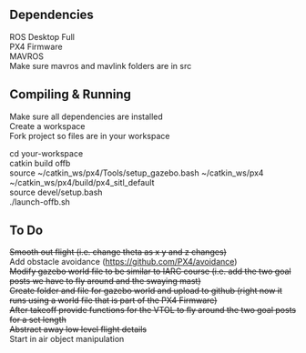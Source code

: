 ## Dependencies
ROS Desktop Full  
PX4 Firmware  
MAVROS  
Make sure mavros and mavlink folders are in src  

## Compiling & Running
Make sure all dependencies are installed  
Create a workspace  
Fork project so files are in your workspace  

cd your-workspace  
catkin build offb  
source ~/catkin_ws/px4/Tools/setup_gazebo.bash ~/catkin_ws/px4 ~/catkin_ws/px4/build/px4_sitl_default  
source devel/setup.bash  
./launch-offb.sh  

##  To Do  
~~Smooth out flight (i.e. change theta as x y and z changes)~~  
Add obstacle avoidance (https://github.com/PX4/avoidance)  
~~Modify gazebo world file to be similar to IARC course (i.e. add the two goal posts we have to fly around and the swaying mast)~~  
~~Create folder and file for gazebo world and upload to github (right now it runs using a world file that is part of the PX4 Firmware)~~  
~~After takeoff provide functions for the VTOL to fly around the two goal posts for a set length~~  
~~Abstract away low level flight details~~  
Start in air object manipulation

